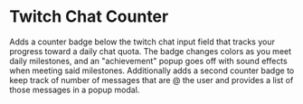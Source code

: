 # Twitch Chat Counter

Adds a counter badge below the twitch chat input field that tracks your progress toward a daily chat quota. The badge changes colors as you meet daily milestones, and an "achievement" popup goes off with sound effects when meeting said milestones. Additionally adds a second counter badge to keep track of number of messages that are @ the user and provides a list of those messages in a popup modal.
